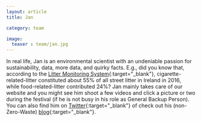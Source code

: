 ```yaml
---
layout: article
title: Jan

category: team

image:
  teaser : team/jan.jpg
---
```


In real life, Jan is an environmental scientist with an undeniable passion for sustainability, data, more data, and quirky facts. E.g., did you know that, according to the [Litter Monitoring System](http://litter.ie/system_survey_results/index.shtml){:target="_blank"}, cigarette-related-litter constituted about 55% of all street litter in Ireland in 2016, while food-related-litter contributed 24%? Jan mainly takes care of our website and you might see him shoot a few videos and click a picture or two during the festival (if he is not busy in his role as General Backup Person). You can also find him on [Twitter](https://twitter.com/JanKnappe){:target="_blank"} of check out his (non-Zero-Waste) [blog](https://www.janknappe.com){:target="_blank"}.